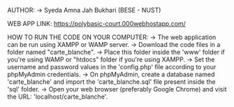 AUTHOR:
  -> Syeda Amna Jah Bukhari (BESE - NUST)


WEB APP LINK: https://polybasic-court.000webhostapp.com/



HOW TO RUN THE CODE ON YOUR COMPUTER:
  -> The web application can be run using XAMPP or WAMP server.
  -> Download the code files in a folder named "carte_blanche".
	-> Place this folder inside the 'www' folder if you're using WAMP or "htdocs" folder if you're using XAMPP.
	-> Set the username and password values in the 'config.php' file according to your phpMyAdmin credentials.
	-> On phpMyAdmin, create a database named 'carte_blanche' and import the 'carte_blanche.sql' file present inside the 'sql' folder.
	-> Open your web browser (preferably Google Chrome) and visit the URL: 'localhost/carte_blanche'.
